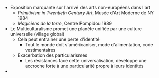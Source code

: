 - Exposition marquante sur l'arrivé des arts non-européens dans l'art
	- *Primitivism in Twentieth Century Art*, Musée d'Art Moderne de NY 1984
	- *Magiciens de la terre*, Centre Pompidou 1989
- Le Multiculturalisme promet une planète unifiée par une culture universelle (village global)
	- Cela peut entrainer une perte d'identité
		- Tout le monde doit s'américaniser, mode d'alimentation, code vestimentaires
	- Exacerbation des particularismes
		- Les résistances face cette universalisation, développe une accroche forte à une particularité propre à leurs identités
-